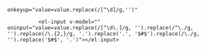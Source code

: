 `οnkeyup="value=value.replace(/[^\d]/g,'')"`
```
          <el-input v-model="" oninput="value=value.replace(/[^\d\.]/g, '').replace(/^\./g, '').replace(/\.{2,}/g, '.').replace('.', '$#$').replace(/\./g, '').replace('$#$', '.')"></el-input>

```